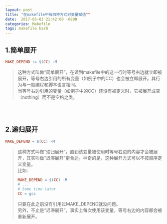 ```yaml
---
layout: post
title: "在makefile中有四种方式对变量赋值""
date:  2017-03-03 21:42:00 -0800
categories: Makefile
tags: makefile bash
---
```


1.简单展开
----------
```makefile
MAKE_DEPEND := $(CC) -M
```
> 这种方式叫做“简单展开”，在读到makefile中的这一行时等号右边就立即被展开，等号右边引用的所有变量（如例子中的CC）也会被立即展开。其行为与一般编程和脚本语言相同。  
> 当等号右边引用的变量（如例子中的CC）还没有被定义时，它被展开成空（nothing）而不是空格之类。  
  
<br/>
<br/>

2.递归展开
----------
```makefile
MAKE_DEPEND = $(CC) -M
```
> 这种方式叫做“递归展开”，直到该变量被使用时等号右边的内容才会被展开，其实叫做“迟滞展开”更合适。神奇的是，这种展开方式可以不按顺序定义变量。  
> 比如:
> ```makefile
> MAKE_DEPEND = $(CC) -M
> # ...
> # Some time later
> CC = gcc
> ```
> 只要在此之前没有引用过MAKE_DEPEND就没问题。  
> 另外，不止是“迟滞展开”，事实上每次使用该变量，等号右边的内容都会被重新展开。

